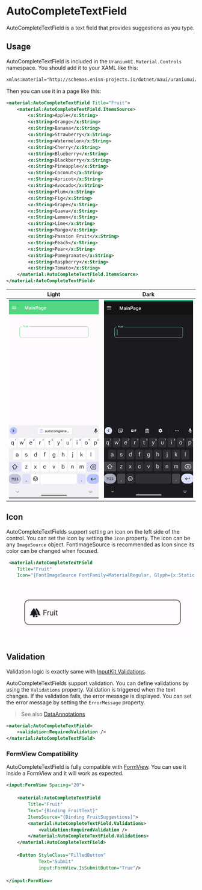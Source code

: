 # AutoCompleteTextField
AutoCompleteTextField is a text field that provides suggestions as you type.

## Usage
AutoCompleteTextField is included in the `UraniumUI.Material.Controls` namespace. You should add it to your XAML like this:

```xml
xmlns:material="http://schemas.enisn-projects.io/dotnet/maui/uraniumui/material"
```

Then you can use it in a page like this:
    
```xml
<material:AutoCompleteTextField Title="Fruit">
    <material:AutoCompleteTextField.ItemsSource>
        <x:String>Apple</x:String>
        <x:String>Orange</x:String>
        <x:String>Banana</x:String>
        <x:String>Strawberry</x:String>
        <x:String>Watermelon</x:String>
        <x:String>Cherry</x:String>
        <x:String>Blueberry</x:String>
        <x:String>Blackberry</x:String>
        <x:String>Pineapple</x:String>
        <x:String>Coconut</x:String>
        <x:String>Apricot</x:String>
        <x:String>Avocado</x:String>
        <x:String>Plum</x:String>
        <x:String>Fig</x:String>
        <x:String>Grape</x:String>
        <x:String>Guava</x:String>
        <x:String>Lemon</x:String>
        <x:String>Lime</x:String>
        <x:String>Mango</x:String>
        <x:String>Passion Fruit</x:String>
        <x:String>Peach</x:String>
        <x:String>Pear</x:String>
        <x:String>Pomegranate</x:String>
        <x:String>Raspberry</x:String>
        <x:String>Tomato</x:String>
    </material:AutoCompleteTextField.ItemsSource>
</material:AutoCompleteTextField>
```

| Light | Dark |
| --- | --- |
| ![MAUI AutoComplete Entry](../../../../images/autocompletetextfield-demo-android-light.gif) | ![MAUI AutoComplete Entry](../../../../images/autocompletetextfield-demo-android-dark.gif) |


## Icon
AutoCompleteTextFields support setting an icon on the left side of the control. You can set the icon by setting the `Icon` property. The icon can be any `ImageSource` object. FontImageSource is recommended as Icon since its color can be changed when focused.

```xml
 <material:AutoCompleteTextField
    Title="Fruit"
    Icon="{FontImageSource FontFamily=MaterialRegular, Glyph={x:Static m:MaterialRegular.Forest}}"/>
```

![MAUI AutoComplete Entry with icon](../../../../images/autocompletetextfield-icon-android-light.png)

## Validation
Validation logic is exactly same with [InputKit Validations](https://enisn-projects.io/docs/en/inputkit/latest/components/controls/FormView#validations).


AutoCompleteTextFields support validation. You can define validations by using the `Validations` property. Validation is triggered when the text changes. If the validation fails, the error message is displayed. You can set the error message by setting the `ErrorMessage` property.

> See also [DataAnnotations](../../../validations/DataAnnotations.md)

```xml
<material:AutoCompleteTextField>
    <validation:RequiredValidation />
</material:AutoCompleteTextField>
```

### FormView Compatibility
AutoCompleteTextField is fully compatible with [FormView](https://enisn-projects.io/docs/en/inputkit/latest/components/controls/FormView). You can use it inside a FormView and it will work as expected.


```xml
<input:FormView Spacing="20">

    <material:AutoCompleteTextField 
        Title="Fruit" 
        Text="{Binding FruitText}"
        ItemsSource="{Binding FruitSuggestions}">
        <material:AutoCompleteTextField.Validations>
            <validation:RequiredValidation />
        </material:AutoCompleteTextField.Validations>
    </material:AutoCompleteTextField>

    <Button StyleClass="FilledButton"
            Text="Submit"
            input:FormView.IsSubmitButton="True"/>

</input:FormView>
```